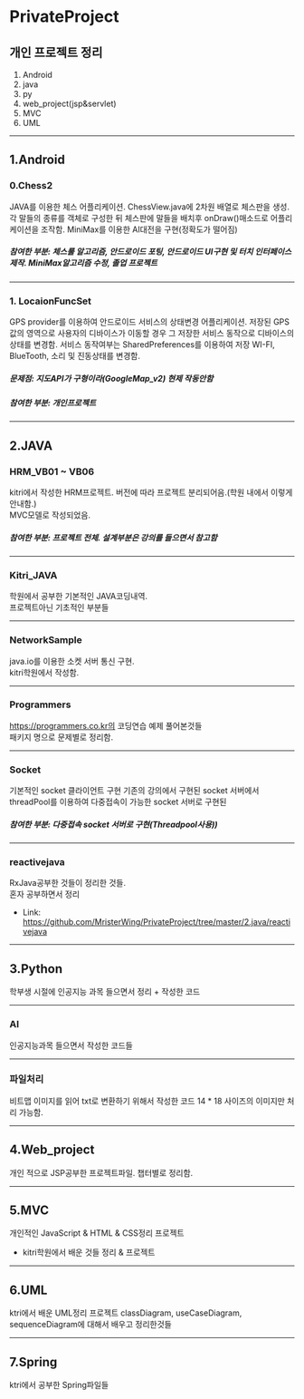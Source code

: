 # PrivateProject

## 개인 프로젝트 정리

1. Android
2. java
3. py
4. web_project(jsp&servlet)
5. MVC
6. UML

---

## 1.Android

### 0.Chess2

JAVA를 이용한 체스 어플리케이션.
ChessView.java에 2차원 배열로 체스판을 생성. 각 말들의 종류를 객체로 구성한 뒤 체스판에 말들을 배치후 onDraw()매소드로 어플리케이션을 조작함.
MiniMax를 이용한 AI대전을 구현(정확도가 떨어짐)

##### 참여한 부분: 체스룰 알고리즘, 안드로이드 포팅, 안드로이드 UI구현 및 터치 인터페이스 제작. MiniMax알고리즘 수정, 졸업 프로젝트

---

### 1. LocaionFuncSet

GPS provider를 이용하여 안드로이드 서비스의 상태변경 어플리케이션.
저장된 GPS값의 영역으로 사용자의 디바이스가 이동할 경우 그 저장한 서비스 동작으로 디바이스의 상태를 변경함.
서비스 동작여부는 SharedPreferences를 이용하여 저장
WI-FI, BlueTooth, 소리 및 진동상태를 변경함.

##### 문제점: 지도API가 구형이라(GoogleMap_v2) 현제 작동안함

##### 참여한 부분: 개인프로젝트

---

## 2.JAVA

### HRM_VB01 ~ VB06

kitri에서 작성한 HRM프로젝트. 버전에 따라 프로젝트 분리되어음.(학원 내에서 이렇게 안내함.)  
MVC모델로 작성되었음.

##### 참여한 부분: 프로젝트 전체. 설계부분은 강의를 들으면서 참고함

---

### Kitri_JAVA

학원에서 공부한 기본적인 JAVA코딩내역.  
프로젝트아닌 기초적인 부분들

---

### NetworkSample

java.io를 이용한 소켓 서버 통신 구현.  
kitri학원에서 작성함.

---

### Programmers

https://programmers.co.kr의 코딩연습 예제 풀어본것들  
패키지 명으로 문제별로 정리함.

---

### Socket

기본적인 socket 클라이언트 구현
기존의 강의에서 구현된 socket 서버에서 threadPool를 이용하여 다중접속이 가능한 socket 서버로 구현된

##### 참여한 부분: 다중접속 socket 서버로 구현(Threadpool사용))

---

### reactivejava

RxJava공부한 것들이 정리한 것들.  
혼자 공부하면서 정리

-   Link: https://github.com/MristerWing/PrivateProject/tree/master/2.java/reactivejava

---

## 3.Python

학부생 시절에 인공지능 과목 들으면서 정리 + 작성한 코드

---

### AI

인공지능과목 들으면서 작성한 코드들

---

### 파일처리

비트맵 이미지를 읽어 txt로 변환하기 위해서 작성한 코드 14 \* 18 사이즈의 이미지만 처리 가능함.

---

## 4.Web_project

개인 적으로 JSP공부한 프로젝트파일. 챕터별로 정리함.

---

## 5.MVC

개인적인 JavaScript & HTML & CSS정리 프로젝트

-   kitri학원에서 배운 것들 정리 & 프로젝트

---

## 6.UML

ktri에서 배운 UML정리 프로젝트
classDiagram, useCaseDiagram, sequenceDiagram에 대해서 배우고 정리한것들

---

## 7.Spring

ktri에서 공부한 Spring파일들
